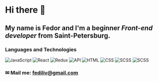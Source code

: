 # Hi there 👋 
## My name is Fedor and I'm a beginner *Front-end developer* from Saint-Petersburg.
### Languages and Technologies
![JavaScript](https://img.shields.io/badge/-JavaScript-090909?style=for-the-badge&logo=JavaScript)
![React](https://img.shields.io/badge/-ReactJs-090909?style=for-the-badge&logo=React)
![Redux](https://img.shields.io/badge/-Redux-090909?style=for-the-badge&logo=Redux)
![API](https://img.shields.io/badge/-REST&#032;API-090909?style=for-the-badge)
![HTML](https://img.shields.io/badge/-HTML-090909?style=for-the-badge&logo=html5)
![CSS](https://img.shields.io/badge/-CSS-090909?style=for-the-badge&logo=css3)
![SCSS](https://img.shields.io/badge/-SCSS-090909?style=for-the-badge&logo=scss)
![SCSS](https://img.shields.io/badge/-SCSS-090909?style=for-the-badge&logo=scss)
### ✉ Mail me: fediliv@gmail.com


<!--
**FedorLivshits/FedorLivshits** is a ✨ _special_ ✨ repository because its `README.md` (this file) appears on your GitHub profile.

Here are some ideas to get you started:

- 🔭 I’m currently working on ...
- 🌱 I’m currently learning ...
- 👯 I’m looking to collaborate on ...
- 🤔 I’m looking for help with ...
- 💬 Ask me about ...
- 📫 How to reach me: ...
- 😄 Pronouns: ...
- ⚡ Fun fact: ...
-->
